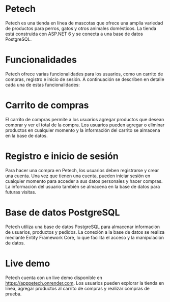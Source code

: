 # Petech
Petech es una tienda en línea de mascotas que ofrece una amplia variedad de productos para perros, gatos y otros animales domésticos. La tienda está construida con ASP.NET 6 y se conecta a una base de datos PostgreSQL.

# Funcionalidades
Petech ofrece varias funcionalidades para los usuarios, como un carrito de compras, registro e inicio de sesión. A continuación se describen en detalle cada una de estas funcionalidades:

# Carrito de compras
El carrito de compras permite a los usuarios agregar productos que desean comprar y ver el total de la compra. Los usuarios pueden agregar o eliminar productos en cualquier momento y la información del carrito se almacena en la base de datos.

# Registro e inicio de sesión
Para hacer una compra en Petech, los usuarios deben registrarse y crear una cuenta. Una vez que tienen una cuenta, pueden iniciar sesión en cualquier momento para acceder a sus datos personales y hacer compras. La información del usuario también se almacena en la base de datos para futuras visitas.

# Base de datos PostgreSQL
Petech utiliza una base de datos PostgreSQL para almacenar información de usuarios, productos y pedidos. La conexión a la base de datos se realiza mediante Entity Framework Core, lo que facilita el acceso y la manipulación de datos.

# Live demo
Petech cuenta con un live demo disponible en https://apppetech.onrender.com. Los usuarios pueden explorar la tienda en línea, agregar productos al carrito de compras y realizar compras de prueba.
